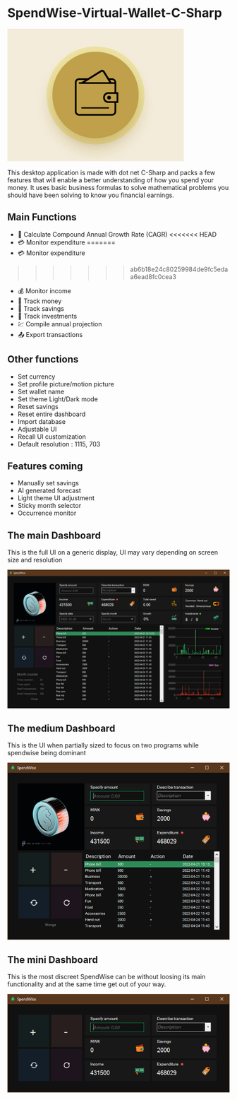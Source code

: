 # SpendWise-Virtual-Wallet-C-Sharp

<img src ="screenshots/splash.gif" alt="Splash screen">

This desktop application is made with dot net C-Sharp and packs a few features that will enable a better understanding of how you spend your money.
It uses basic business formulas to solve mathematical problems you should have been solving to know you financial earnings.

## Main Functions

- 🌱 Calculate Compound Annual Growth Rate (CAGR)
<<<<<<< HEAD
- 💳 Monitor expenditure
=======
- 💳 Monitor expenditure 
>>>>>>> ab6b18e24c80259984de9fc5edaa6ead8fc0cea3
- 💰 Monitor income
- 💸 Track money
- 🐖 Track savings
- 🥅 Track investments
- 💹 Compile annual projection
- 📤 Export transactions

## Other functions

- Set currency
- Set profile picture/motion picture
- Set wallet name
- Set theme Light/Dark mode
- Reset savings
- Reset entire dashboard
- Import database
- Adjustable UI
- Recall UI customization
- Default resolution : 1115, 703

## Features coming

- Manually set savings
- AI generated forecast
- Light theme UI adjustment
- Sticky month selector
- Occurrence monitor

## The main Dashboard

This is the full UI on a generic display, UI may vary depending on screen size and resolution

<img src ="screenshots/SpendWise-Max.png" alt="Main interface">

## The medium Dashboard

This is the UI when partially sized to focus on two programs while spendwise being dominant

<img src ="screenshots/SpendWise-Mid.png" alt="Medium sized interface">

## The mini Dashboard

This is the most discreet SpendWise can be without loosing its main functionality and at the same time get out of your way.

<img src ="screenshots/SpendWise-Mini.png" alt="Minimal sized interface">


